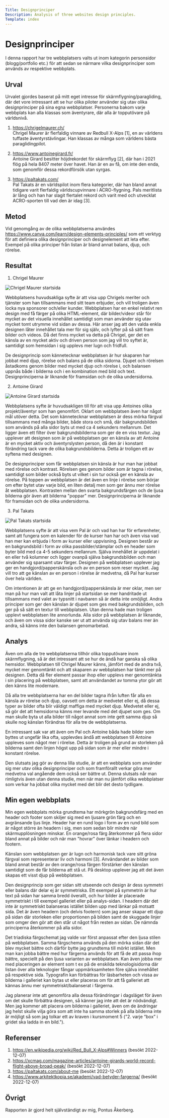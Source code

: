 ```yaml
---
Title: Designprinciper
Description: Analysis of three websites design principles.
Template: index
---
```


Designprinciper
=======================

I denna rapport har tre webbplatsers valts ut inom kategorin personsidor (blogg/portfolio etc.) för att sedan se närmare vilka designprinciper som används av respektive webbplats.

Urval
-----------------------

Urvalet gjordes baserat på mitt eget intresse för skärmflygning/paragliding, där det vore intressant att se hur olika piloter använder sig utav olika designprinciper på sina egna webbplatser. Personerna bakom varje webbplats kan alla klassas som äventyrare, där alla är topputövare på världsnivå.

1. https://chrigelmaurer.ch/ 
<br>Chrigel Maurer är flerfaldig vinnare av Redbull X-Alps [1], en av världens tuffaste äventyrstävlingar. Han klassas av många som världens bästa paraglidingpilot.

2. https://www.antoinegirard.fr/
<br>Antoine Girard besitter höjdrekordet för skärmflyg [2], där han i 2021 flög på hela 8407 meter över havet. Han är en av få, om inte den enda, som genomför dessa rekordförsök utan syrgas.

3. https://paltakats.com/
<br>Pal Takats är en världspilot inom flera kategorier, där han bland annat tidigare varit flerfaldig världscupvinnare i ACRO-flygning. Pals meritlista är lång och han har slagit flertalet rekord och varit med och utvecklat ACRO-sporten till vad den är idag [3].

Metod
-----------------------

Vid genomgång av de olika webbplatserna användes https://www.canva.com/learn/design-elements-principles/ som ett verktyg för att definiera olika designprinciper och designelement att leta efter. Exempel på olika principer från listan är bland annat balans, djup, och rörelse.

Resultat
-----------------------

1. Chrigel Maurer

<picture class="picture">
    <img src="%base_url%/image/03_design/chrigelmaurer.webp?w=1200" alt="Chrigel Maurer startsida">
</picture>

Webbplatsens huvudsakliga syfte är att visa upp Chrigels meriter och tjänster som han tillsammans med sitt team erbjuder, och vill troligen även locka nya sponsorer och/eller kunder. Webbplatsen har en enkel relativt ren design med få färger på olika HTML-element, där bilder/videor står för mycket av det visuella innehållet samtidigt som man använder sig utav mycket tomt utrymme vid sidan av dessa. Här anser jag att den valda enkla designen låter innehållet tala mer för sig själv, och lyfter på så sätt fram bilder och videos. Då det finns mycket va detta på Chrigel, ger det en känsla av en mycket aktiv och driven person som jag vill tro syftet är, samtidigt som hemsidan i sig upplevs mer lugn och fridfull.

De designprincip som kännetecknar webbplatsen är hur skaparen har jobbat med djup, rörelse och balans på de olika sidorna. Djupet och rörelsen åstadkoms genom bilder med mycket djup och rörelse i, och balansen uppnås både i bilderna och i en kombination med bild och text. Designprinciperna är liknande för framsidan och de olika undersidorna.

2. Antoine Girard

<picture class="picture">
    <img src="%base_url%/image/03_design/antoinegirard.webp?w=1200" alt="Antoine Girard startsida">
</picture>


Webbplatsens syfte är huvudsakligen till för att visa upp Antoines olika projekt/äventyr som han genomfört. Oklart om webbplatsen även har något mål utöver detta. Det som kännetecknar webbplatsen är dess mörka färgval tillsammans med många bilder, både stora och små, där bakgrundsbilden som används på alla sidor byts ut med ca 4 sekunders mellanrum. Det ligger även ett filter över bakgrundsbilderna som ger de en viss textur. Jag upplever att designen som är på webbplatsen ger en känsla av att Antoine är en mycket aktiv och äventyrslysten person, då den är i konstant förändring tack vare de olika bakgrundsbilderna. Detta är troligen ett av syftena med designen.

De designprinciper som får webbplatsen sin känsla är hur man har jobbat med rörelse och kontrast. Rörelsen ges genom bilder som är tagna i rörelse, samtidigt som bilder också byts ut vilket i sin tur också ger en känsla av rörelse. På toppen av webbplatsen är det även en linje i rörelse som börjar om efter bytet utav varje bild, en liten detalj men som ger ännu mer rörelse åt webbplatsen. Kontrasten mellan den svarta bakgrundsfärgen och de ljusa bilderna gör även att bilderna "poppar" mer. Designprinciperna är liknande för framsidan och de olika undersidorna.

3. Pal Takats

<picture class="picture">
    <img src="%base_url%/image/03_design/paltakats.webp?w=1200" alt="Pal Takats startsida">
</picture>

Webbplatsens syfte är att visa vem Pal är och vad han har för erfarenheter, samt att fungera som en kalender för de kurser han har och även visa vad han mer kan erbjuda i form av kurser eller uppvisning. Designen består av en bakgrundsbild i form av olika passbilder/stämplar och en header som byter bild med ca 4-5 sekunders mellanrum. Själva innehållet är uppdelat i en eller två kolumner och ligger ovanpå själva bakgrundsbilden och man använder sig sparsamt utav färger. Designen på webbplatsen upplever jag ger en handgjord/papperskänsla och av en person som reser mycket. Jag vill tro att ge känslan av en person i rörelse är medvetna, då Pal har kurser över hela världen.

Om intentionen är att ge en handgjord/papperskänsla är mer oklar, men ser man på hur man valt att låta linjer på startsidan se mer handritade ut tillsammans med valet av typsnitt i navbaren så är detta inte omöjligt. Andra principer som ger den känslan är djupet som ges med bakgrundsbilden, och ger på så sätt en textur till webbplatsen. Utan denna hade man troligen upplevt webbplatsen lite annorlunda. Alla sidor på webbplatsen är liknande, och även om vissa sidor kanske ser ut att använda sig utav balans mer än andra, så känns inte den balansen genomarbetad.

Analys
-----------------------

Även om alla de tre webbplatserna tillhör olika topputövare inom skärmflygning, så är det intressant att se hur de ändå har ganska så olika hemsidor. Webbplatsen till Chrigel Maurer känns, jämfört med de andra två, mycket mer genomtänkt och att skaparen av webbplatsen har tänkt mer på designen. Detta då fler element passar ihop eller upplevs mer genomtänkta i sin placering på webbplatsen, samt att användandet av tomma ytor gör att den känns lite modernare. 

Då alla tre webbplatserna har en del bilder tagna ifrån luften får alla en känsla av rörelse och djup, oavsett om detta är medvetet eller ej, då dessa typer av bilder ofta blir väldigt maffiga med mycket djup. Medvetet eller ej, så gör det att hemsidorna känns mer levande med det djupet som ges. Om man skulle byta ut alla bilder till något annat som inte gett samma djup så skulle nog känslan förändras för alla tre de webbplatserna.

En intressant sak var att även om Pal och Antoine båda hade bilder som byttes ut ungefär lika ofta, upplevdes ändå att webbplatsen till Antoine uppleves som något mer i rörelse. Detta är troligen på grund av storleken på bilderna samt den linjen högst upp på sidan som är mer eller mindre i konstant rörelse.

Den slutsats jag gör av denna lilla studie, är att en webbplats som använder sig mer utav olika designprinciper och som framförallt verkar göra mer medvetna val angående dem också ser bättre ut. Denna slutsats når man rimligtvis även utan denna studie, men när man nu jämfört olika webbplatser som verkar ha jobbat olika mycket med det blir det desto tydligare.

Min egen webbplats
-----------------------

Min egen webbplats mörka grundtema har mörkgrön bakgrundsfärg med en header och footer som skiljer sig med en ljusare grön färg och en avgränsande ljus linje. Header har en rund logo i form av en rund bild som är något större än headern i sig, men som sedan blir mindre när skärmupplösningen minskar. En orange/rosa färg återkommer på flera sidor bland annat på bilder och när man "hovrar" över länkar i headern och footern.

Känslan som webbplatsen ger är lugn och harmonisk tack vare sitt gröna färgval som representerar liv och harmoni [3]. Användandet av bilder som bland annat består av den orange/rosa färgen förstärker den känslan samtidigt som de får bilderna att stå ut. På desktop upplever jag att det även skapas ett visst djup på webbplatsen.

Den designprincip som ger sidan sitt utseende och design är dess symmetri eller balans där delar ej är symmetriska. Ett exempel på symmetrin är hur text på sidan har samma bredd överallt, och hur bilder är placerade symmetriskt i till exempel galleriet eller på analys-sidan. I headern där det inte är symmetriskt balanseras istället bilden upp med länkar på motsatt sida. Det är även headern (och delvis footern) som jag anser skapar ett djup på sidan där storleken eller proportionen på bilden samt de skuggade linjer som omger den gör att den står ut något från resten av sidan. De nämnda principerna återkommer på alla sidor.

Det triadiska färgschemat jag valde var först anpassat efter den ljusa stilen på webbplatsen. Samma färgschema används på den mörka sidan där det blev mycket bättre och därför bytte jag grundtema till mörkt istället. Men man kan jobba bättre med hur färgerna används för att få de att passa ihop bättre, speciellt på den ljusa varianten av webbplatsen. Kan även jobba mer med placeringen av element som t ex på de enskilda teknologisidorna där listan över alla teknologier fångar uppmärksamheten före själva innehållet på respektive sida. Typografin kan förbättras för läsbarheten och vissa av bilderna i galleriet kan bytas ut eller placeras om för att få galleriet att kännas ännu mer symmetriskt/balanserat i färgerna.

Jag planerar inte att genomföra alla dessa förändringar i dagsläget för även om det skulle förbättra designen, så känner jag inte att det är nödvändigt. Men jag kommer att placera om bilderna i galleriet, även om de ändringar jag helst skulle vilja göra som att inte ha samma storlek på alla bilderna inte är möjligt så som jag tolkar ett av kraven i kursmoment 5 ("2. varje “box” i gridet ska ladda in en bild.").

Referenser
-----------------------

1. https://en.wikipedia.org/wiki/Red_Bull_X-Alps#Winners (besökt 2022-12-07)
2. https://xcmag.com/magazine-articles/antoine-girards-world-record-flight-above-broad-peak/ (besökt 2022-12-07)
3. https://paltakats.com/about-me (besökt 2022-12-07)
4. https://www.arkitektkopia.se/akademi/vad-betyder-fargerna/ (besökt 2022-12-07)

Övrigt
-----------------------

Rapporten är gjord helt självständigt av mig, Pontus Åkerberg.
